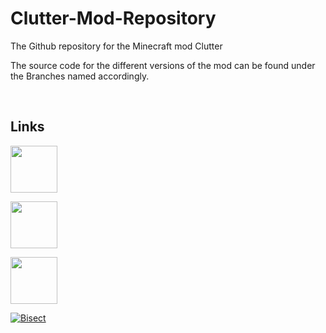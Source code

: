 # Clutter-Mod-Repository
The Github repository for the Minecraft mod Clutter


The source code for the different versions of the mod can be found under the Branches named accordingly.

<br>

## Links  

<a href="https://discord.com/invite/pDMkMxMREA"> <img src="https://raw.githubusercontent.com/EmilsGithub/Clutter-Mod-Repository/main/Images/discord.png" width="75" height="auto">
  
<a href="https://modrinth.com/mod/clutter"> <img src="https://raw.githubusercontent.com/EmilsGithub/Clutter-Mod-Repository/main/Images/modrinth.png" width="75" height="auto">
  
<a href="https://www.curseforge.com/minecraft/mc-mods/clutter"> <img src="https://raw.githubusercontent.com/EmilsGithub/Clutter-Mod-Repository/main/Images/curse.png" width="75" height="auto">

[![Bisect](https://www.bisecthosting.com/images/CF/Clutter/BH_CL_PromoCard.webp)](https://bisecthosting.com/ClutterMod)

